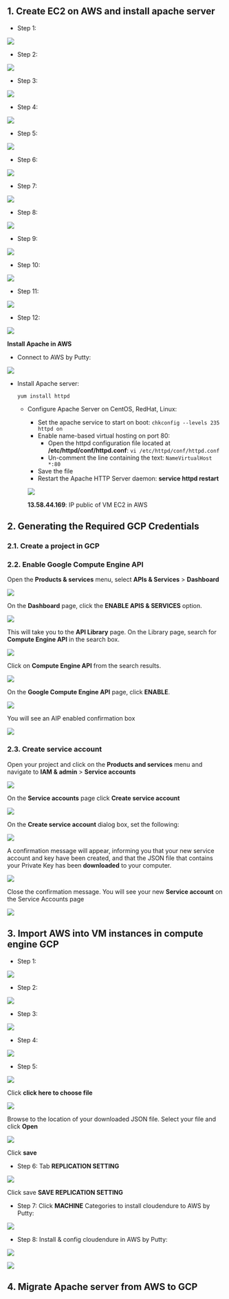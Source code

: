 
## 1. Create EC2 on AWS and install apache server

+ Step 1: 

![](https://lh3.googleusercontent.com/hJs52y67rhCT3ALEah-r_cSrDQks8BJXPMYo0M4WgZawrseGPL774KD-RSqETFbP4GmGC3nQyB7nsL1IBXrbTCtfQxC2hXOs0qJiHOVH_1tohE3dFFNNOfa36TY65lVxBwOLXcKjrGVjrr1_wkXLaUvkbIt1vDDcWUeyFnF1JB5W6LhJDzo9fxNGHh5uxKMdZ6xGme_ZhwjpkdBEzdDF3d6gfMKpIzPM1jLKzjtXQCfaU5HC4kyLpuDWsJHK6bAD1DYFeTMEP-YBXH0CrNtmyJCvFOxpic4DKNPwYO8VlhcmQBfiDS8iLYrVLP-DcDg5uSgF6Z2tz-MDpmuypf2U56nuBQuuILZj_RX4EKcd2t6gzjMdqetOz73LHrhJhrUbd2F1TST7zxMtVHYg3OKODdM85wiLUS-YvaSojWWXIBasHeS1_lWjmuXoYuvFZgsTVgTieEs77sbZOYuVOYnRA5ZJ2mcrZ_6-xI4Uxk8vvwXF5VPysAKqOm6mPJZaPROgaetKYvParra-6ZDLGeJORLrKKZ6Ms7e2wB80Q84jYpSrHFoqCj2pnDv_Rr6mlCh0wnc62B_XBq2HlOCCapZwJfeLbyh0eH26Bkzgr0dKPwC0PDivnQxhEgUF5Gy5sYVEyEQMzsi1i19H4yRQ6SUAEmkpDYVPBIZb=w1274-h568-no)

+ Step 2:

![](https://lh3.googleusercontent.com/3q67TPEU0u59ub-5OIMslv4F3URy1Us27V7vXwwwD3_MSpPqTszoKUURfB40qMVnUX3vOYNunNxT0e75minmKAuM5_y3rMFVgOPK2VeJRQfK1CF9O8FzvOgG6S8ym6uBa0ak8wtJUiICrppaYWN9a6OIq2uGr5wT_3SBEybCiu43PMjVR-9IyYHJh355FQ3Bb_2creOq9JpKeOWMSbmSt_TEEhi3eDdMWPf6WjRj9pDJOs9akHNaITIWT3TtkBER7750ui7Y_0UBt5ORRuXm9MfZrMElxKw5pLgL4EZkcnFE4GkwIOoc5IL6uePXUbKcKHkMsVm4sMu1d8Uqv-o3jxRp58Ke6upQ0ByTo8XbjUOOf6yT54m9bPKMq0KIv7sK-RpcZGHob0-_fuz6TsI5QLYLlmLoGEZr5ahK3Si9GyXLgThVOA7tdp-zQ32jo804b7PAqWjkkxjfm9Ex4aqWDAjbvmZy40svqNELcvdDd5uUmOiVy88SF7LMBaZUSRBRpRuncb3xOxL-DeTKYCOYLghC0Z_ukZrn_FIAOeVOnGL9nD25qSumhtp8bDnsl76IdVJ8O7HjzWhrJb7N0CXmjICzsPC74DSTe79yfrxJQkvsyXV_GZGB9718BN2UzFuwFXVhqMZ-A7Ej5zMwDypOflqCQ_5ExOUp=w1294-h439-no)

+ Step 3:

![](https://lh3.googleusercontent.com/tJ-bb7BVv2LQq5nq-5g7Dia3yVqJZpGEYQvKZRBxkYaNoohm7Me3BRF70L4hOzPz08i6t-fOlUKKqWYlFpQ7ceca3iI6n-31H4O3Zk68DxWP9dcWrbB6tmNbrJ7exza4LRtlqns4UHU7zHsk5yCIX0M0r8f-OfZqzZIXcwEPShvMI8n2EKUPvAhR5x0kNayq6ew14QJzzWD8f1rNSwcNVGdOgJq8V1fTeSs9UOdrlv7TkFBpq_Qdje5dnhnflj50TyJ2SH0YV37f0gpRDC4UCVuZrVLisI3m9Bs-hwBtW9O_xWTF5sEe-8AVw1bbHvV_C1_069eyNdRcTBjHSWIcBfmpbv6_LtA4T7AmgAi0l-oHGiCdzEYqn0ySsSAIN_t-6cqzZMk1PSePtbE8nC1poaQ4n_U0yP72_4XiRDz7GnWGWsak3nG7CtjGCrKuwMpgHVky62NYTqKmFkLQ0TL6VDvXyBpqYBO-S7VwjctrDAWHLCMO1-lO0VQ7Ayxq-TT6pUHo0hX1Wp_3zYpIRbfr51bL6gqnlmKyJrcQ_sH1B6dolkVIz9xAIqyWDnFfLXXhnusawVOUUMhGpFTkHvNIdqiNxMzyGonbM6ymN3brv4kkgBiyoWgX3SDkZbuDisy0JY8HnIUb0UoEHsNcN_f1Vx2m6dAcAmSm=w1299-h455-no)


+ Step 4:

![](https://lh3.googleusercontent.com/nXoSWkhnfol5BUTBBb5T1dyGoxpU4Q8W8U58np-b1U3QNDB9CtxWzEKZJ0ZXVd7koxCIRnbW2erakdPv_pS8suUsfAhs9jzi9-ypobeLRFf8vIXlEajrqKxvZhgEUApb1Jh8MtJ5taKQD9uAKaJzVDt8eYIjMi7uwgssHElnZQZF_AQnVHH7Zxauvq7M9rXFfWxHV_PO0jdBfgeLxup2h2lZ0R_vH2UaTT-PDGGHS7PFkwQ0hXCn9ueIbms9QwgP9diJMTNJNZADG5Z6-8mDU76h8u_QPoZEl4IuAFs4V7rpNXui19KCfy3H_h1JJ49lEdYAkOVZC0yRghsjIw6XDMNAL9RjrTqEkeLmjEi5CwggE0_loKy31U7veMUC27fL8arK7yYdE97oLhtFHJz-Y7ss_en8m6qEq8D1NMSFD2_ZVEAxfIyENnYJFFQukAZGqCTYWlOHir_sxdCvOgXrJnn9Ncna11iozP7Ns8jkaa7f0aIyAz4XKpDzBqBfbZplgis7YXdL3ARdn1SbDXqgb8uIMhtra5Hm5lYekq3m680zH7FiUZpob7neP9GWH06nH9AI6SOjhRvI8wGRS2fTQKdqSEbtTeOhJlDj1p_SQj6U3qp2RfTefjgIpOQaln5KStvrU1-sC1Fx1cJ3StITUpW1eE4KM_21=w1300-h683-no)

+ Step 5:

![](https://lh3.googleusercontent.com/LEfT6_ZDheAH9c5ie8ryscqkWyBMGGQA5_-b_-K4Bet4UgEp7dU2Kvb1E-W8w5N_wijbTRIQ6fEW2CCM0hyAJ_nOWE6vfFzOtBXUJ9B6m7EhW0EJ41wiCkffMBGvuimQDuTVoRW8tHoitL-ch_6g4RAP6AIedMFdU-mNB3ElXc5t1fjlmSqY35SgZMS2jSQ4vywTxpkBkIKg79upyJUg1UA3Y12sZ_Ck7BBgVLeX3x_uTeNCwzvgyT25aI8rURy7_dWhElEv_fW-eRc5wuI9sSLdintez-MwPaejIWf7hKZ70KFFiME534m1MsXxKBKhuRu-XqyrKYM7NlWdMEZklj-TL3OSgSxpemmusDrh2SsNiEguslHXnnVzVBDIwA_JFo4XcKgwzpBbjD7WsLw1ow3oE24P0y1u_3klOBc7Gk6V0BFRLT8pno9vKTA6HB4hqloaOqykTPpwU-69Rjdbfxs8BCj9RDTdwDYpMyt4zMus6Z8JH433WrZkAZiwcKsIf727TEzc23r0WQOuELAg38ll_QZtUxeFE9aK2rozdayl7bX42afuqNJ7VXVUTyRTy3FsXo5vfDG3Yor-19P9gE9MByBqWlzF6-crwUjUimeMTNfEX2PSlvhzad0ZL9mgChpg5ywrVPcH_9KYnn5oASfBSdsTlovW=w1284-h655-no)

+ Step 6:

![](https://lh3.googleusercontent.com/1WlmJxnrDjkbTR3Z8GzUrBgHnqkxdMlcAxt8EM_2tZ5pNfwCbju86rzeudgE91Q48g2Qjve8kARSJiQQ1LxV5F0boTfuyN45iLKkF2RLB_szgYmUNTose2orxZQJmY21bxPTRbPwPQmkC6JKjWYa9GlHuW31E2YqH5COjojzc1WO1ORHOMVOG23mk5rqxtWaPeReb9oIvPVlQg5yLcy3FWbU3dkcV6hS_PjDaaDP6atCcsH0Zs7KMwVcxMSUHXsuAj_l0JRYRV2R42ayUF26laMAJsbHA1BwO6uhdoA3hATYKFPgv1sEs61XWRZh54jrw4KwrUP9y2IKgmV6orjALSppQQMPgj8nOtta05sZ5yiyaYQs7gTia5UtOeWw2uaSeuaFz2YIkM-QQ9EfUm8F2FsLKjzykjKdUV_MW8Tc4vqUUQj665Ds0sUrChaC5_E8R3bRbIPZOhCA106Gm6t0qXSODHDanMIAqexvDXj8rIyzLHbTdajre0szNy-Nku2xIUrLhiklH0jx174ARswwHnbocvVRl8nVhxe1BaFYMsoYcOZbyAz0natIVilhw_BWQMGaa3PkRi-oPJl7UklZeZjNSvLHmNSNOdVzO7T0NeVwy56mKhDDV7jorwgoE3wdCPjY4kOfe7Hu8upYblHatJHgTHGGae72=w1289-h663-no)

+ Step 7:

![](https://lh3.googleusercontent.com/hPhFFN5te0617E9l35GOgOExC04qbMUmwOndIoEkEkCiLvay_3hHaTlpshZtMw5-MS7YT8x9d-Kmr2Q1e2Eae3QFbUsNWHd77VK0jBxt1-v641H7Fl5BKSoGKByLdPj0U5o1xfVspbthWRG1dt8EJgIzKUC-wPFR9lTfClkxjmdU6ZTe7atpGR1YyhRV86j5Lca1jE3EV5oajT0UHLhKS1ZCSM5ph3pRKoqOMeaapcfbFecFvMvlp-SscoUhLJM-Nt98_xQcKVeSRlmYqxyTVuOXM05RAt57qjdlzUnyZz_rQmFO9NB19XMqpN0IJ8wK3qyJ0q72gx_LIRAXKHYHKuZReSda9mkQNQIMkEBFcSDiAdWUDMR9S6VvQSNjp6SPFIFOGp9cXnThA1s7W8whtxEfbFT5D609Gs0_RK9em4vJQJG8OS8K0io23NFdQ0USbnNfGd6eT77PEtz2VVitLJzn3i1QeAxbF1H-WVG3hx3lnEytLahLAGM-hEtOCyZ1-NsVZvQCOmAa1t63ficDgzVZnqJ4Gj6M9J6cZ2ARR9qqfS9J9lcJ-0ZHLp6_Z4DKZFRxeouBoYOWNZDc3-BHGo5i8jnaqWdZAmZ__nutUoVXrjKrQEKkszFkD0v33NxJo3FOSyQtfeezPclbz_oTAJ1J0WKUvHwv=w1296-h664-no)


+ Step 8:

![](https://lh3.googleusercontent.com/zR3dECthfShamJyZ8QiNYY-YMwJOW0h1mq1WdGaADXStlk45Tbk9QPfna4awnc5An18DWajcMx2YLigHqJkiVFM3uOAvuol9iycxKs4D1NhrBWmyMT3vutY_4kLuDTLwEY2HZ_zgo8z_pR_nG2vCIUsygOPL4WVz0JbbKq6ckamvByaIYqz_6OMdwM7576b-sVAu5tANOhMAbVifXJnqQ_qRo9HARBvkt26HoJPvc9HJw0ytozXHEXvW7upOjW7VP17dYk14KCpkURIhD9cmkL4ALGJDKws6plCraJ3ZE9QyUMnt6iDs0EgnugT0vpBKKnqhabYy_659euQ_qNiSf2dHcEWFbj9X0cbBiIP83DMrowFCkjQZ63zKhAfm3hlo21p9of2eBGQo08RLNMBHatVcuWeKQr_Gt-YrYs_693VGAMJKAbZf6BNLjPouHYH_NWgAmoa28_nxN3vlgts9SPw0Pw-pojqOG1RJa9BSPnBkwl0ptORyT4Bc6tM1x9uLtl_voUF6Q6_B559vJ0KoX4Z_GMvv85q8wlxp2EBCOmDmYkXeHZvAp7Se1Ub-PxZ4VFsrjKs3YparMsnr49Bgz0pYGdXyBnzCixMtwWANRuzI5ygXjel3K2iVq6Ppo-VDOVd2pAOpn5wcZuVcAnJuTTgAif62M1u2=w1292-h622-no)

+ Step 9:

![](https://lh3.googleusercontent.com/zpgFnNvc7ECO_oLeM9pgsqHPLwNOz5nHD5sa9TpXrC2WLnHUNbSNduzKTRVnp_Eiu9W-TXyC7oyF9tYsEbxpcAZqCiYdCSy0k0gLdCAM1Pnctt1GbgziadtIatQjZWQlrUcUNMqUEXFbGMUrMeD83j-ra_7MZcSZp6a7rgqSCaSsMUk2j4CsxlqVEpaE6YSbAKYMagW2hspYMu3K2-MRxoQj7bCyOGx3VQPzVJcISml7l11l1IW03XE4Mr3SuBYu0o7OzQvtiCqLInCjNLmrg7kifVBHZvdkIH6JYkg0XYsFNECq7d7HtP5hBhs8fIkR6XF67WqOfREZV7TNIdv3Q8O2-M2OGKGdXV2WWeapVZNEosP2H6a6tWwbrwjCNqa_XoVBaihTgyzOXrXT3ue1bWGdiI-hqU_rAcXs6zioTVpyUjn4xO-4mgqaMmqMAjgVXln8rlYwcoL7T_Os_V5foJhplvYTGpnLLCI0uhAcbtLyld5-_98BvE0W-AQIR2Z5xuGKkEcJrzBSzY8N5GQUVNAn7caN43mN_9GSZ0Wff9ateG1tHgq8D0Q_fFkpuhyu1sqss8Uzr489KfhTrUozplSaYFXf1GJZmiNBd6alHwUhL3ZwgeXGEmSsQf2a42JyWMUXVJRYyv5Bn-1EeDK5LxmCINia1_ss=w1271-h665-no)

+ Step 10:

![](https://lh3.googleusercontent.com/OoFZxru9IkBXyWTfGAnmQsQpAxMK8UXMfY5CHTcSlHXPVWNZfz1PzHI_X8H8VuXn32a9cw5smm500_TBF7sOn0CYu4cCbjfvxZbXeAqFp-wGKdKlCfVSJ2lV96COBK8nNBewiB6_XuLrT-kqQZclnlR6vrmj8tPHHt0-ruVZGwZFGZ151FsKYO0ZTnR-kcosroHQ59qqEf1fvvoTtWYRGPr8JQlITNOQKk2t2SLUlbY91dr4sql7RTuLju33jmfPLad1Wmil_ARqbuWsqHU5DLr8K7_gysWZ4jf7b29SU7ELmmdREfQ-33hfKfNYPEtnbWSuD6AJBTz3UMIeaHo409tG2SPGAvmpf-ZdaV7Ah9bDgxuOp9e0Qd0--1_RArHSuIa16-Sm92gp3vogJcQAjjGgnXgJ8WaJk07Ly-OB5Yp4vAelRjqfPCzg1Axc3QXaSkIZJu0Ovbxb4PkyzChhK9yekJ6pP-FWJQAupvef-cYM_oFxVCHxoS6PNPBxUaxcfIz-puU31WHaWKXlyd_MSoxxPgnjGKB97Cm95Qk-1CVDejWuhHsLg4t5HRq2peevFnTs4iIPVzNJZyTIGoplHGtjCdqnwoU70MEDRkjOPjWIJAR9EgsBtV6vAetyQvcsJ7qfxZy_H5W1KH7-hgsLc8KsjhHAsIFN=w1264-h649-no)

+ Step 11:

![](https://lh3.googleusercontent.com/DgcdC85i9eCTlKlx8KFtLvA6EnIHdQDT_uq49owiZ2u9HV7_Kd4XpmpNOu92mWvnxqbS45B16zaZCjU0YR9Ku2DzF9luAKevwX-cvyQMSFB3M9rkpTBLxLBZZZ8qJcr5EvpH1AHf8Sfrv4Ek73l81hOW1wKgbf-W-T7-JVIJ6t9z8D0TjKaoWuZ5s04oMk6Elcpq2tVBKNdgDqPHBjT2gfzSqUjpx1eMrL_91lpq9jGGYUS0q8Z1ygWAWdhGg_aVaIE0oNrG8U64sYh6u0XomKC-Lzv3K9p_Bgvd3byvtX6E5ABmXMlqUAB25lm4PNur3QKd6ZXOZK8lOfwVy2_4m1ieO4eR_nq0ehz5cQ-Y43fsOFc-B-0AAG2QiZpHqt6pYAWTNiFOaA6aKxhc2V8dEITbg4iRw1PstIhEh-49QAvDJv2SH2Pb7rbTS-2fcnbiTVDnEvyvirqdLxQBqRQ8uu9usXI-_ti8lIF9w4kfuYLFQcQm4dG5S6cpXhoUBRRhjyYgB3RFPC09yipF9lmfGpXeZ3UkPGns1jzlRwtHld0zTRWJpN8nlXz3Btl4YR8Hd8Yz8cnanPj3Wutng7h8AlDF1cQ1-8Cr2C5yKWXn2FypGDEzZe7XSlms37WVkguV4yFkbW8iNJPnJcZqjefYdZLjg0I-GTKI=w1300-h652-no)

+ Step 12:

![](https://lh3.googleusercontent.com/cdvhnObA1WPcHy9Lz7IrT5jVUUv720ZWFBXDuVtYW25qHZLLYW1eIRnZDQailj31pvRpnX26x9BjSXlFi5Kiq41NlTEloj6f9nE4gSVicGBJkP6RQ3ubbXkHWM4pYluZX88DY8et1T98T5NsfBTcTfk5qCUQUHZgp3IKGinvug_jME4llpocRTuIKmvTE7ivjhb6tRm9t2jxPYspLMSO7ETYqTXkR-fv7jQhi7EYxmg1gLEtBtIEdXft4q3VJ2hFSwWrsvzVN-3wX0e8ZOoKFn9bA4OdfcHkteng88XEXj5poc5YHfdTQ-0qku2FwGomI6jF9IyimK0QNNbri6bFj3negN4I8jJ5KeiUTwTXfYIyG_L1ZZ9A7vjK0C7NHu-Uq-3lsBRAlsnPlrvhA32GHYv-lE7_4ym4_VUmbdqYxPS05RVRzUkIviF3yKPgYYYp-Wc1sVarsy4kEc9glxm7TV0o5rIuinn4ixHafq2lzuDV0N5fuJ6lTL9_ek58r5X7OllvMEHV-HUbiogeozVkJRAH0NO3Gf2elm6PzqzCihDBeH554gL-51G0BhgekO-jRgMQGfS9uX4m29WapXMWdnTjD1IO0lDjmG1FdxpetzI_Yf_VOb66EwWHluxbV5FhTS3t9f-l1qpbrkIUc3xnRTwkkoTna5U4=w1284-h423-no)

**Install Apache in AWS**

+ Connect to AWS by Putty:

![](https://lh3.googleusercontent.com/tLh8sgT1e4wxZmSglx5wUJJmAXHPDipv5_LIRe1hjc9E12eIbBKyxqJZh373idj53MqQYqnopTg0oPat0MPH6fcnKxCb3Arb7pNnKWhR9vKqFPb0By-6RvMxsD4cQO4KJWMtKhZJZaGKwfXEkyPRdCRAPBJgjwctT5wTyapQZop2RwnrWm60vdWtPhaGaSEsDG7qOcRK26AUnrk86QyHOvFFmZcQaBHZ4i3T3wD80c5UoBJm74J4BlM8SGzei-FjRlPKH-teZusvJLcMTl1qT6kiLDZICDsJpHmChVZ29GcIf2mtv9rE_IHxqveZ9lCY-mJS3aR5eQht_AjOABY8Qz_2ZPTp_fKD1RfIQ7V0OgQl9rcZBf2xUVSto7WGlHko508s16lcKLXCmPL2xwY-Lq708fvG-26yWNzOZagc6gUe3atmg1q8aHegKMCCDvXTwTNoBNodMgwOfazi9yKS0HQZabZLMVBeW1r6N31-zgW4COXkwB8rIQCfMVoUF5R7N48YSf11x5RJIDbt4Ac4-ZRnTuXVYUYHiHqtJ5nHXoNOXBZcC8j0aO3f_lWYP03SA-9lh3nmvNnjsyC24dFFpcv0NTlPD5FHEmbSz_Z2mUuSJN3p61rH3C5sxyFWlwAxt-WPw_2uvLsIgf9Gd9t06rWjG54CEd8S=w629-h342-no)

+ Install Apache server:

  `yum install httpd`
  
  + Configure Apache Server on CentOS, RedHat, Linux:
 
    + Set the apache service to start on boot: `chkconfig --levels 235 httpd on`
    + Enable name-based virtual hosting on port 80:
      + Open the httpd configuration file located at **/etc/httpd/conf/httpd.conf**: `vi /etc/httpd/conf/httpd.conf`
      + Un-comment the line containing the text: `NameVirtualHost *:80`
    + Save the file
    + Restart the Apache HTTP Server daemon: **service httpd restart**
     
    ![](https://lh3.googleusercontent.com/xRa_hmdaFt39gFF5_PIAfdZhy8FReYF6ac1szKVaB4nJuIwJr-5U3GUv0NsNlRjFjcKcRE_2xKTbwzCIKtJO2lXaptw27sT8q5l88h4lEGdZj2B4ZN0DX78M90ZgCgeLrLpqG3H5S0pSWwjefxbBhn9gp6QK3XoqYbpK82TemzLkB8k6BJnACqcCOYR9cDScJVPOsyEcRQ--upwyBxvdqHTCayLsXAJD-9wdjMPIYJCwIR6JD1KW7eobKYWgGJVNVpNEc1JaK4YuW_pyKpqe8Cagv0Au9CLe3P8qYCqtPWsojf906VuBMRTktJKoysbTF53iYRaG60MfMaJbbnZg1W2yS9tCpMmnrMXwPqi-0y4jV9eKUU65gE2fRKJQmOCtBqgAl7xsPJVwMy1JuLFqdsC0Epc6WjZN2vqjLRyEkphz9oB-lNQ_GBz1An5LYvBtmXec2EkQA0oN3HCBz9yse_ZZ9epngnJ5_7zhkRP_NmMTvPHZZ7BopswkpFKPLEXqvdelRDtqRVa_EjyOvn6kXtpVzySIa7qN_JKMVGoaulISfMGXPxV0KvdQufkck1FgqFyiS6OsdTH_iGN828vX6l58CNzfvhpYSo_bEnhyMQ-_RFNHuHi-dwlRjD0jKbuJF61OX76EhVXkP89_gS8jL-ijIlgtohb4=w1284-h613-no)
    
    **13.58.44.169**: IP public of VM EC2 in AWS

## 2. Generating the Required GCP Credentials

### 2.1. Create a project in GCP
### 2.2. Enable Google Compute Engine API
Open the **Products & services** menu, select **APIs & Services** > **Dashboard**

![](https://docs.cloudendure.com/Content/Resources/Images/CloudEndure%20-%20User%20Guide%20-Ch4%20Standalone%20-%20Draft1/Preparing%20Your%20GCP%20Account_5.png)

On the **Dashboard** page, click the **ENABLE APIS & SERVICES** option.

![](https://docs.cloudendure.com/Content/Resources/Images/CloudEndure%20-%20User%20Guide%20-Ch4%20Standalone%20-%20Draft1/Preparing%20Your%20GCP%20Account_6.png)

This will take you to the **API Library** page. On the Library page, search for **Compute Engine API** in the search box. 

![](https://docs.cloudendure.com/Content/Resources/Images/CloudEndure%20-%20User%20Guide%20-Ch4%20Standalone%20-%20Draft1/Preparing%20Your%20GCP%20Account_7.png)

Click on **Compute Engine API** from the search results.

![](https://lh3.googleusercontent.com/n0Yb_9bA0Kn0sfMiiKZpzpxuJgF80LjvZAIR03x2dRcOb1xS87t0yagjgUCm_URMvVlu_Gl9XavzF6rxGksnrfJTblDsk-xeb74CfHdDvqOzsLmxpa-U7CvfQIkYED1zLm30B3dYqr7kYfUyvYvs8XOt_TRJdc3J1ZKD1t5L40masnsmFdrh5u3DLhrzVOjfNZ0vgl6pXDdDOs7XoLJaFIOJKhDPXUkAmi0yXi-ckVadAKX_4te1FVHBbJEJmOqQc8JzzT5NDjRVTF9vAVTVfu24nnMyRXEKSZStMuxBSvbW4iL1KWslLkwUdKdgMm2UHx3col4IKuXbxAS1ZTB_0Vm0BimnAhSUn0kX2kKV2-LkiG_SSP9YTp9IuATrhYnuKUTacOzNQED4GD8UcKPmR2a6UWffK5sUgUsl9mo0tR35GXTEhH5txEegeEqOVkKoyFLBawP2ZtOSP2W6ygziqhvWHmzRVuWDEtU5gG0mVohYxHx7WSb3hoKyAlcj-s28XHjk1ZWktVdd0VbFTJW2F1T7Y7slldYfg0v4nnr7sgxwfrQrgpxcTe1UGhFUDLn7T5eZ0RO-5WDhXP3osIE5qSmlqmHwg9iaJWgS9PBwh5aPFE3cqCUBykS2yjXIUJxLWa6_RtDdFrdVoaiksFLDZZA6V15teFC7=w1252-h411-no)

On the **Google Compute Engine API** page, click **ENABLE**.

![](https://docs.cloudendure.com/Content/Resources/Images/CloudEndure%20-%20User%20Guide%20-Ch4%20Standalone%20-%20Draft1/Preparing%20Your%20GCP%20Account_9.png)

You will see an AIP enabled confirmation box

![](https://docs.cloudendure.com/Content/Resources/Images/CloudEndure%20-%20User%20Guide%20-Ch4%20Standalone%20-%20Draft1/Preparing%20Your%20GCP%20Account_10.png)

### 2.3. Create service account

Open your project and click on the **Products and services** menu and navigate to **IAM & admin** > **Service accounts**

![](https://docs.cloudendure.com/Content/Resources/Images/CloudEndure%20-%20User%20Guide%20-Ch4%20Standalone%20-%20Draft1/Preparing%20Your%20GCP%20Account_12.png)

On the **Service accounts** page click **Create service account**

![](https://docs.cloudendure.com/Content/Resources/Images/CloudEndure%20-%20User%20Guide%20-Ch4%20Standalone%20-%20Draft1/Preparing%20Your%20GCP%20Account_13.png)

On the **Create service account** dialog box, set the following:

![](https://lh3.googleusercontent.com/RA5XqZP-b1duWTC5UA4UG61KyGM-ahQnwWzsio-E9qV7anNmQPPxQMsVM1jpV5F4IfXft4idtob4YMGTqlaSTbkCr2F48XxG3dJmxeG7LzuRkL7s42za8MG1m_KpLdeJkQjOnnBOkTXqFTMyjRzwwjs1nE1U5SfO9PnDP24eSeoO22mlQM26f4Hd0LM6Qdviy34_WZS_0KsrioeCcN331ol16OqGXC3GRPdKckPcoDr7v1NjmfkldLfQhI6vMIvbKKaMKjklOOOmSJG86c-D1VVKaAK3V6797Bmway-uf3vrGKZKBbpPmEsRXI9JaYL6rF9cntE9zUFrrKfX3j7Jww79pLVBF7dfNtNjSGVT2VwMwp2qxYyxENYRuekiJy1N2vorUuQcs7moFAlXg9FP4u7e6JEnrn7Agw-dZIBVo1sz0pgE8rdTX5mzypIMW0yYE747mLtHblftMozutVXQxmWxgLI7NKiSWKAKGdHn6cD38RsBZWmc9N07WPgkl_nVbhM9NLsrIV7kWX355VG5RgiHU2o9G46eTiM-7tIQSvrTY0EpZ05Lwqp2kHbuO5iVnO1M9kk2rEXRQs1d-O_aMo78GLi0iyXKp_hBLfiklTC4qcK6-noZ8xTnD3QspVKgfKQWVbENuyLeo4OtNHccmSnJruyy4Iq2=w1294-h515-no)

A confirmation message will appear, informing you that your new service account and key have been created, and that the JSON file that contains your Private Key has been **downloaded** to your computer.

![](https://docs.cloudendure.com/Content/Resources/Images/CloudEndure%20-%20User%20Guide%20-Ch4%20Standalone%20-%20Draft1/Preparing%20Your%20GCP%20Account_16.png)

Close the confirmation message. You will see your new **Service account** on the Service Accounts page

![](https://lh3.googleusercontent.com/BFJYmEt91-WGIDiseUT45tryxO90OUAo5BE1EHZ52JiN2q4ZLTQ8z025pRBK539hnAZC_8zd-EgBL-aUzglNCmwKmBqAnlt2NK43QJlH1K0J6nJy3M45-IiionvqcniMVO66PMpgCsPuKSBulefNDSHKFguRPjZTrVX2VL9YUnK-_wEN8lEi-DuD0lga-ugcAttQPNjHc1D9PuK5Va1BOWJVumnyRZCqg3Tp_upGc17213RoFD7s6yp7CRuaMlDulzfQWSwUGmZgLQR7ioTeSu5ZPJwMmULSgX5XfThiX2xdv3fDaQcCWoI3eB3YF9gfOYGBRel0BMzMXW4HRoej0rNs_GG-M-iRsHeHvVK6hA-XLeSUfaacVFtbHn68gMSYTyLaKhjq-0oneVGabII1j42ooL9rO1KK4w24BxmygpCVdz2j7HtIv03hKRkF6-bOFI55vrikrHC7jSXcNuDile74Y0G1lmhIBi07mhZ1k6H9ZlzKlhHPr1d4ezRus3LdzFugFc8G-rf7_t41BZSiYsftbORK5evbH3cBJRTyBK3KQPtds66ztNh__JRtc_TqLnNCHcf70gMxtBCE4B7VMS0Yvf5N-iwNImFtNYTODOFRP08kwO_uzq559acU-BQhxT0qa73P2aKWyuJIEUjUO0X0_gq-Ycm-=w1300-h303-no)


## 3. Import AWS into VM instances in compute engine GCP

+ Step 1:

![](https://lh3.googleusercontent.com/plCSAFv3EJRBhuMEQ8wYAVQmVkhDcTCo8V9zYhqH5NKhNi8Q9tyS6DOHwFxmGu-eeBE9sHXkjY3QFxTH5eRv15hDHEjNA095z-H14cnKVgArwtdz0iiahCjO8DxtvLWiVifruV5R4va8PwbwVMY0YxeNESSXJn9RGk7bAdDtYodU7pRWB0RFK98lQYiAcRDC7rL0Vjn-qWstEa268d2nH9flTu8Kh6CoSlRdSJ1N-_A2KoDn7S4cZoYaF8_8n2TTNPPNshKaOjags6FEh3sR0DePLvBc5Vt_Vbf3o7K9o_D4uqSpKrbmI4MS6g3ri-1SKyEiQGN2YyYpPnPZnPesIu1N0UcNgwbYaGwIZGR3WGiieLquv2kd9dlsWjUrgWnpx-6Yig6dFfuVsZAOxfhfTQzcN_Bhy4mz-TW7jD4n6WMEE2uup-ZMMqRNiVLrDrizNECXp0sCCbh7DEsijcRmi7ZAkOTT55L_IKflGfG35a-lP8iYg4h0rdXodX_VweZwyRMm2LMu0heFKuRg_t79jKuL_iyS8kMIayvRSCaOUc48hNRhphsESJCsHZX6onq7bDBkiRoQD75DQTbwNgN57JWzHYHc4TbJgksove8dy5ZSMOxRcWO2Dx6bULSGrU7ORtUqAcd7l3USkl0hX8nonAutZWA0N2KT=w1300-h401-no)

+ Step 2:

![](https://lh3.googleusercontent.com/1N1GsIY32NxrL8OkIQe4Zgqc-Uy8de2rrlKkdjHnHVXojU5JB9rojvanYolh5u_59_F_c3KAZ2MQQmuICSm0p5Ws01_FFF8tBfKtQkFFSsehlyPk2uh8T2hcUdTgV3P-EX_cjn0PJgA4btOgRDoMH5oVhssHTSch5xOLv979-1RDtb0K9wMHJvNxyqpGwBuAd6r2iygYMy8KPLYeYbqmj32KkQp5F8DU0x28d9MrIfrN8JzDi6XKY2L287G-6p9LlBNGPyvbZ5Nif01TWr2v83kRS7MUAjQpmNVhrF5083xI6p9OigpA1o1gUdA_lUQAUDomywl7T6GhBqbdVO89khAlQoZqlyVJ95mVpmKTPady25Yrpb9VB7KLEHGm-U1SpKrdvgobuDobvab8TOK898qWvwsCoO7iXl-ww608J0LfomJDvw8rw8P2tvw_MPC8UN2tDpxtoLJ4FHtkUOP-dkpRX4VRzV35rv2dW-nsZGr90XCB9INfVsW21tOWiGtZrPA7KTYCBAE9NBjtfR89iIUr6G6Xh0o2YhXPIqBTZH66LRZ7riNR-xVlcez2k1nBuRNeP3tHJrHU-5Si6kPB9woL43Oa2J8Z8MbVoi9nUWl3RlhS8_j3zh5Wg209gaNCoT0C6FO-CnEpaxXgDSYX10mYg6QQcUXW=w1294-h471-no)

+ Step 3:

![](https://lh3.googleusercontent.com/r0nKeKvWm8_yoWj_Uf82_ebIOVPZUNceRu3XbAOuJbo8qxbtkfrtPcjaNJ6EFOpsZtQIkGT-4jiBqTGFC9x9zAYcZEOUR2-yPJQmw9Q_XscRLXFwZBJboMfG2HGsOk58VBiwtrjTi69N0qvUhgxuMJPoMjDVxPWiNdmn9j41nEOAXyvd2JAq4GRTMSTz4jk8jbTyh76q_apw1UqNs-D1k3SlMKyXm25a0r8tvPb7t44ApZQ09npho8JaFQvd5L9Mld5hEM5B6P7tvrBhZIFkNhOmPHYh86Oyj1i3a8ZqlAH8ZqW2eCdTLbOkZJQJ9Iso1pM24vWCxKQeNlqZyhGmatzEKHqFh4Z-A39_qwpRV-cWiTobylY07HnP5hq94NPtJVqeItJ2p_NRYIfdnQfTomRCSxV5IdHi_WbuHI0bHcAHVGF4qPjFf75D6ztv9zrtGR79bLDoPRl9ksy59Hjq4UnwCexpJNQqZWLoa7ETJkIuQoxZQeRHFJPyOa70lrh8mYULOV_telOoRy0g0EfvVmLUjHwUtQQ4GE9OBhoKIcfMekLNHE4yIctbHsOzyzeg5U2-Vp3RoxcDnhdevaRoU9TTjlqhxIbMAt4F6kovHRMgYqtScxmh4xz6Q5QFDtYO9MukR6hXuI1GByRv_UPDzlv23uUUmevm=w1299-h508-no)

+ Step 4:

![](https://lh3.googleusercontent.com/RA5XqZP-b1duWTC5UA4UG61KyGM-ahQnwWzsio-E9qV7anNmQPPxQMsVM1jpV5F4IfXft4idtob4YMGTqlaSTbkCr2F48XxG3dJmxeG7LzuRkL7s42za8MG1m_KpLdeJkQjOnnBOkTXqFTMyjRzwwjs1nE1U5SfO9PnDP24eSeoO22mlQM26f4Hd0LM6Qdviy34_WZS_0KsrioeCcN331ol16OqGXC3GRPdKckPcoDr7v1NjmfkldLfQhI6vMIvbKKaMKjklOOOmSJG86c-D1VVKaAK3V6797Bmway-uf3vrGKZKBbpPmEsRXI9JaYL6rF9cntE9zUFrrKfX3j7Jww79pLVBF7dfNtNjSGVT2VwMwp2qxYyxENYRuekiJy1N2vorUuQcs7moFAlXg9FP4u7e6JEnrn7Agw-dZIBVo1sz0pgE8rdTX5mzypIMW0yYE747mLtHblftMozutVXQxmWxgLI7NKiSWKAKGdHn6cD38RsBZWmc9N07WPgkl_nVbhM9NLsrIV7kWX355VG5RgiHU2o9G46eTiM-7tIQSvrTY0EpZ05Lwqp2kHbuO5iVnO1M9kk2rEXRQs1d-O_aMo78GLi0iyXKp_hBLfiklTC4qcK6-noZ8xTnD3QspVKgfKQWVbENuyLeo4OtNHccmSnJruyy4Iq2=w1294-h515-no)

+ Step 5:

![](https://lh3.googleusercontent.com/yPOX8PEA7fF6UVpXHoD1hFyPfkygpO3RvVd0czDODyG-gr_d8Hj_zkEx6klLkgsvTwPhu377ZGtyJGDsztfP8u25B5GO1o8m-ycCvAS5sGYjNhcHTnqWQNXHe9mNWQsVaML54zAiihjfPFTdYTiLR4DbhY5a9e9WGQJ2YjBX_9LQUAzCbgVRBO_cBHNJKtuMGcd9OdLkNdG2YdSt8IwzYEi7rpDIz0gK9C4AeJBa_Aj__AGJoW5HcUhwKaOuY3xnDX4eOdHmQgUoPy5dylC8EE9wbj5dNmfU64VqnJPO_OuHY-u_x6-8S9d3HIILGL-GfXlEIRLJdKJCBMHnabhCYzqhkGfuxHURP3C3Kf_azyQI7tUc58ySY7h_e26ib8I6VSrgoCbPOz-j7fw-8fsRVM6n4D8Yei_nZh12ONIQhYrVNmdWAz2N7ktgqNGktYIdPdD0ubL-6tLIYy-0_mpVbBaB246X7Svx9ffJTQMwTKoPgO25gYV2eM4YbIUKnsTNQ-Z50MCpPTSwrwX80RF4ktqhyc6cHDsYCWUSRNFrGsN8xPWHcMx5eEGgCTHhQtg6MnvbV3fiAwDKfmfT8TWT4DFo2FmxVUr4PN36IAZfQBuXwWTLD8d_mBvZvDH1Qw_OWLiL2kVS7pppbNE-UCsudATbGjwrhiRZ=w1291-h542-no)

Click **click here to choose file**

![](https://lh3.googleusercontent.com/yoGe0GvmuzPBsaClPNwQPLN9FkgK-mPJ7dYEV1UDpFMrZEAI7n4o9PPFbrMCDi-wHdRwryGQpAyNeLDRz7P3sgX3F167pNyBLk-LyBqPzDnT25d4awr0w_pvL0JuYsslJxl_SWl983Rh-nZK3-aAqRsSWAmVrV6EZH9SI8xEmrnmP8p2S_9QF-XwhaQo1j2XzYURDAXYHq2AcRKieeywoudJpWxEByN4SITrkLct3SnSB1uqbabIMv1OoxyAL3FJ3YDWCoRpMQyRPGl1hssh1uObtyPSpa0EH-_6Lw6mG2cC_yTqgNQQqLQLyCi2l9U5rkvjkp6WkN-bPh7lbK-0mZMrAm_uE6WEp48pIg3RLw-kiM53OCY7-urGc6SpCllYHIx5Ckau9jspz_R_oeiTiNQf7zNCiQIqh-bGQo5I57Npj--V_sJEPES4rJQAqph00XGEBAH5Jb1j7GOUKurkMU7aEUwVuGQX6LP4dRp4SeGvLoGx73hL5kWr-jFrTqP4-PQLQKz_W-20k-Qo-glXMLTxaWstIPwJy9YPKq2yCA-e7dtQ2n4rMe3VwfP3gkvvaA4AY-Idg0MbqMTdfAOG31D5US_8XXjnTnimstPoKriCLep7DUK-Lt9O8sLA-JdU7eFbNIbgrj3yuYU3weeKcE9Q5nNLktWN=w663-h463-no)

Browse to the location of your downloaded JSON file. Select your file and click **Open**

![](https://lh3.googleusercontent.com/yPOX8PEA7fF6UVpXHoD1hFyPfkygpO3RvVd0czDODyG-gr_d8Hj_zkEx6klLkgsvTwPhu377ZGtyJGDsztfP8u25B5GO1o8m-ycCvAS5sGYjNhcHTnqWQNXHe9mNWQsVaML54zAiihjfPFTdYTiLR4DbhY5a9e9WGQJ2YjBX_9LQUAzCbgVRBO_cBHNJKtuMGcd9OdLkNdG2YdSt8IwzYEi7rpDIz0gK9C4AeJBa_Aj__AGJoW5HcUhwKaOuY3xnDX4eOdHmQgUoPy5dylC8EE9wbj5dNmfU64VqnJPO_OuHY-u_x6-8S9d3HIILGL-GfXlEIRLJdKJCBMHnabhCYzqhkGfuxHURP3C3Kf_azyQI7tUc58ySY7h_e26ib8I6VSrgoCbPOz-j7fw-8fsRVM6n4D8Yei_nZh12ONIQhYrVNmdWAz2N7ktgqNGktYIdPdD0ubL-6tLIYy-0_mpVbBaB246X7Svx9ffJTQMwTKoPgO25gYV2eM4YbIUKnsTNQ-Z50MCpPTSwrwX80RF4ktqhyc6cHDsYCWUSRNFrGsN8xPWHcMx5eEGgCTHhQtg6MnvbV3fiAwDKfmfT8TWT4DFo2FmxVUr4PN36IAZfQBuXwWTLD8d_mBvZvDH1Qw_OWLiL2kVS7pppbNE-UCsudATbGjwrhiRZ=w1291-h542-no)

Click **save**
+ Step 6: Tab **REPLICATION SETTING**

![](https://lh3.googleusercontent.com/BGF8Kcglc9lCvgb9UReiJEkrifnSxJ6KHfgM64EB05S9c9Ctt331_dPhPalYpNlp3MmU1Qdpr8-hzOxODzhuqThmzwwKoRS9SQKrfgo2ImcPZmYFzRH6rQ1u0hWAcYQWAbEUGmyqquvv-1_aQH5tzTTesW4h0xguIetENenrVvuleQlxnWHqc5GN3SQft2ffujKS9wSyPYQ8NRHSzxecd-Kpw85fIi-2yROZKiZT_9zdVP7Qdrb640rUgF9PKYoBYI7YhHo5vWk8z01E6xcv8O-ukxtgRYOFHApT5Y9mAFIV1_MAejcP_CSuHWiXd4XyiEZd5f4c92Bzu4E8L_XGytcJhGP893wcWhQFUQwU3vQzYVoJC_Oqv0dFREwxrjJDB4G1yZfOlgujmLmrsBZ3IDAKHC_B9oeaJfmzh9ILwVPTZHymZzVVQtuPE5z6YaUftHsLZyFKneMS5E7xVbc09CAHzbPGL5o7WOpyZBbVX1NHvXNLeFkpdhUqiUr_x8mjnmP4p8wK2a28La0yw4yBhcd-8GhZYb8lZLXpCBqAfnglZlNo4jVag9DDSiDAfQAo-ArymATKNgFJpnaiL2zyAoY7rm-Ux_NC0JRkEu9ID6YH8kOh1Ib5HbvsXrELT9R78pHqzl9l38t1qpH155vRmef3ZHX5Hr62=w1257-h570-no)

Click save **SAVE REPLICATION SETTING**

+ Step 7: Click **MACHINE** Categories to install cloudendure to AWS by Putty:

![](https://lh3.googleusercontent.com/4OyYljNeU9RnnYcVyQmA2BrLdb7jQwFWSsKwPIQrlaxnzYDDerJow-ca_F_Ab4VSAFOw7T4Zm9PKhpXMzNsRoi2I6S2jByDvnj6ZwFKTYZhPXzOFywM9ILoP9pMHx8A_RJpxhFtNXAsyMQDGvWc4KUenmsYcMUFLTq8Pnb1M1vEkxiApNYYaOKqAkvQlvNoNuA0G9PSfO4eyVAISx41w-Rsy4X6k1G_MyNp1YuKg5olkPyK1IXFm9wz--cjjFhc19IwG9bQdhbhtmHJkYNflpK1tcq-ekhXOHjhE8_Dp2V7CyBczb76WbQ9CID3cIlSYdQPrpc3biLYKALqO7w_GBLve5CssbtHUsa-KW0Jq9jkAJ6UlS8MyMzUM4kMXlmttW8l24zXIwVktrfFGSsUXGUlng9tElNBMTr7buAgtPSzL6F_YInGgtb8VNmRmVDDFvSzMqDxnvqpijzc-FYiqiVyPDUijrgnCsmRSZU9rdHI9PZOmitVyK-OAoKXTUiSCMlokwfs0PKDpQHGv2kurMWFEFkRq9nXcaOr_X2uO21BgeS2Ydf7KQ0MzEiVdAzu6bfZSULnOAkZifJ_iQ53-DIkdsyRg2QuHUzZKhxIsPWZGILWxnXrGG3QnMvHJD5k6UMZ2U6xlbcVwuqxTr1LE9E0w1L1UsMmV=w1292-h450-no)

+ Step 8: Install & config cloudendure in AWS by Putty:

![](https://lh3.googleusercontent.com/N64XLSFnMectXqDjykhMRBgP50GSOQX_Fx7XGf3vYkjlPffL5oHxMH6wKzveXXfH5aurvZW2mpWFwi_kC5rX1ucIKCq4Vttt7yr7aqTOgGj9hG0pl9sZ4QjVT2xfB1nvxxpkTv2-emHSZntv1B3NXOQah7iCNkugoXF2KsdaR0QtAZVfKbhcqPldLv_oAbZ5iMSdBCqG8vcY2IlPUeNlOZa-7b_JyGaTKSG8bLk2cAw2ACdq__IndRHcYnTvpY6UHbU_QA4wyvuipkYGvGA1Wc8_T2-HB3g3pNKXdRlg0SbzNsOP8659U6AJ6E_Ym76jiSLWUfkrNXudqEJGlZM3J2AKIHLqWDj5Jnp6ZLSyGRIVfr-z4NwhSEcm0jU11mTPHFF0s5tGsXwEDg38HPGQxi8upIboxuvke9YjX-FGxHk5iKOpiB93PM8js-ry4LfglCVmmIF51GFXqaV-1oQ4QPSaRccZfYyU25CZH3YoqPXENjb5fKtei6QvS9gfyRUtEgByzc-a6WIDkaH49eRyTP4ZWoKt7PU3GKolUk7z49XZ_-jsGdCnH_tsm_XVEfxKIZEBKHiRPtm39i2xAaqYqEnA8ydoBpwLxbGROuZUhYlguHM1HUVeGgceV2UqSwupT2IuErKZ8MzbORJ5uoUoa94PVT8lW8rE=w654-h299-no)

![](https://lh3.googleusercontent.com/fqgcrSjJTRo6knRq22Bts6JTyHgiVv4iplOQmqLsTSXjxReh70tKiS9iKOC8pB6GlyLBbEwkphiR828gZIP59ngkhs1TbNkHZo_9VtZehHBlkJsrApV8wL_mez27ZQGVmSVu4wMlBpIv4Dv66qj6WgOp6_vs5uW9Tp7rq0nwww5yBkl2YYvuFrip2zdZDbL4Ovs-sBW5Gu1Nxtlgr1f_YsTESdBUdKGayq2ROCC10t8gFqggmZasAXdbMqZ4j_VlprkTlrHcIzVyUjKkxLDGbCdgmxZ_hhHG4_q1rXw3BdM_AKYv1jaiMM8GRDSEGm8m2xXDnsxquENV8_6KnyX9s0LD4tVrZax6XzAPAKwjpa43tIaWF10ZsI446NCetVF-M46zbp0sriYxqvETM2QCTGj47CI7xg_L0_Bo337KGdPGRx3UUc6s9UtvJcPFoXJ9jZuIQ46wTqgzVwJv-YUaJ3v8VDRKWtlP9v8ipPKmzP6MDjKxgYDmY2zFIRdX2u44iRycR6i729CR2AGUWgjdzRJNjMCupUNmeOzq9pq9sFlJOx-b4BkDPy35ry0MZlr4ztDl-7C-x51frCtQvrGDzRh-s3QUZ5GmCixomxlVlf0NmQ7D-ltcfgg18pkTqCf497TrpoprsFKDYnGg53UPG548CQpTrVlU=w632-h213-no)

## 4. Migrate Apache server from AWS to GCP
